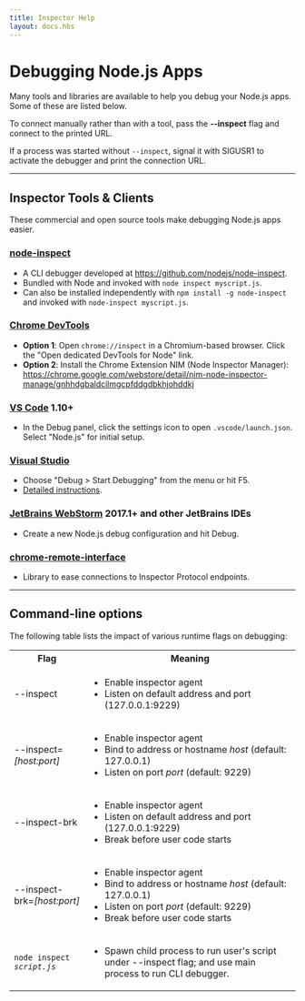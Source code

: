 ```yaml
---
title: Inspector Help
layout: docs.hbs
---
```


# Debugging Node.js Apps

Many tools and libraries are available to help you debug your Node.js apps. Some
of these are listed below.

To connect manually rather than with a tool, pass the **--inspect** flag and
connect to the printed URL.

If a process was started without `--inspect`, signal it with SIGUSR1 to
activate the debugger and print the connection URL.

---

## Inspector Tools & Clients

These commercial and open source tools make debugging Node.js apps easier.

### [node-inspect](https://github.com/nodejs/node-inspect)

* A CLI debugger developed at <https://github.com/nodejs/node-inspect>.
* Bundled with Node and invoked with `node inspect myscript.js`.
* Can also be installed independently with `npm install -g node-inspect`
  and invoked with `node-inspect myscript.js`.

### [Chrome DevTools](https://github.com/ChromeDevTools/devtools-frontend)

* **Option 1**: Open `chrome://inspect` in a Chromium-based
  browser. Click the "Open dedicated DevTools for Node" link.
* **Option 2**: Install the Chrome Extension NIM (Node Inspector Manager):
  https://chrome.google.com/webstore/detail/nim-node-inspector-manage/gnhhdgbaldcilmgcpfddgdbkhjohddkj

### [VS Code](https://github.com/microsoft/vscode) 1.10+

* In the Debug panel, click the settings icon to open `.vscode/launch.json`.
  Select "Node.js" for initial setup.

### [Visual Studio](https://github.com/Microsoft/nodejstools)

* Choose "Debug > Start Debugging" from the menu or hit F5.
* [Detailed instructions](https://github.com/Microsoft/nodejstools/wiki/Debugging).

### [JetBrains WebStorm](https://www.jetbrains.com/webstorm/) 2017.1+ and other JetBrains IDEs

* Create a new Node.js debug configuration and hit Debug.

### [chrome-remote-interface](https://github.com/cyrus-and/chrome-remote-interface)

* Library to ease connections to Inspector Protocol endpoints.

---

## Command-line options

The following table lists the impact of various runtime flags on debugging:

<table cellpadding=0 cellspacing=0>
  <tr><th>Flag</th><th>Meaning</th></tr>
  <tr>
    <td>--inspect</td>
    <td>
      <ul>
        <li>Enable inspector agent</li>
        <li>Listen on default address and port (127.0.0.1:9229)</li>
      </ul>
    </td>
  </tr>
  <tr>
    <td>--inspect=<i>[host:port]</i></td>
    <td>
      <ul>
        <li>Enable inspector agent</li>
        <li>Bind to address or hostname <i>host</i> (default: 127.0.0.1)</li>
        <li>Listen on port <i>port</i> (default: 9229)</li>
      </ul>
    </td>
  </tr>
  <tr>
    <td>--inspect-brk</td>
    <td>
      <ul>
        <li>Enable inspector agent</li>
        <li>Listen on default address and port (127.0.0.1:9229)</li>
        <li>Break before user code starts</li>
      </ul>
    </td>
  </tr>
  <tr>
    <td>--inspect-brk=<i>[host:port]</i></td>
    <td>
      <ul>
        <li>Enable inspector agent</li>
        <li>Bind to address or hostname <i>host</i> (default: 127.0.0.1)</li>
        <li>Listen on port <i>port</i> (default: 9229)</li>
        <li>Break before user code starts</li>
      </ul>
    </td>
  </tr>
  <tr>
    <td><code>node inspect <i>script.js</i></code></td>
    <td>
      <ul>
        <li>Spawn child process to run user's script under --inspect flag;
            and use main process to run CLI debugger.</li>
      </ul>
    </td>
  </tr>
</table>

